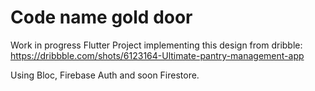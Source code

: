 # Code name gold door

Work in progress Flutter Project implementing this design from dribble:
https://dribbble.com/shots/6123164-Ultimate-pantry-management-app

Using Bloc, Firebase Auth and soon Firestore.
